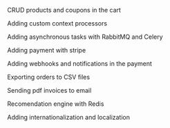 CRUD products and coupons in the cart

Adding custom context processors

Adding asynchronous tasks with RabbitMQ and Celery

Adding payment with stripe

Adding webhooks and notifications in the payment

Exporting orders to CSV files

Sending pdf invoices to email

Recomendation engine with Redis

Adding internationalization and localization
